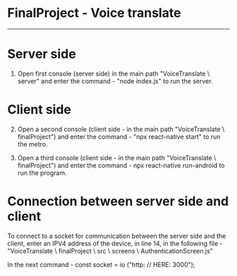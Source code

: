 # FinalProject - Voice translate
--------------------------------

Server side 
===========
1. Open first console (server side) in the main path "VoiceTranslate \ server" 
and enter the command - "node index.js" to run the server.


Client side 
===========
2. Open a second console (client side - in the main path "VoiceTranslate \ finalProject")
 and enter the command - "npx react-native start" to run the metro.

3. Open a third console (client side - in the main path "VoiceTranslate \ finalProject") 
and enter the command - npx react-native run-android to run the program.

Connection between server side and client 
=========================================
To connect to a socket for communication between the server side and the client, enter an IPV4 address of the device, in line 14, in the following file - 
"VoiceTranslate \ finalProject \ src \ screens \ AuthenticationScreen.js" 

In the next command -
const socket = io ("http: // HERE: 3000");
